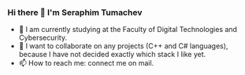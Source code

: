 ### Hi there 👋 I'm Seraphim Tumachev

- 🌱 I am currently studying at the Faculty of Digital Technologies and Cybersecurity.
- 👯 I want to collaborate on any projects (C++ and C# languages), because I have not decided exactly which stack I like yet.
- 📫 How to reach me: connect me on mail.

